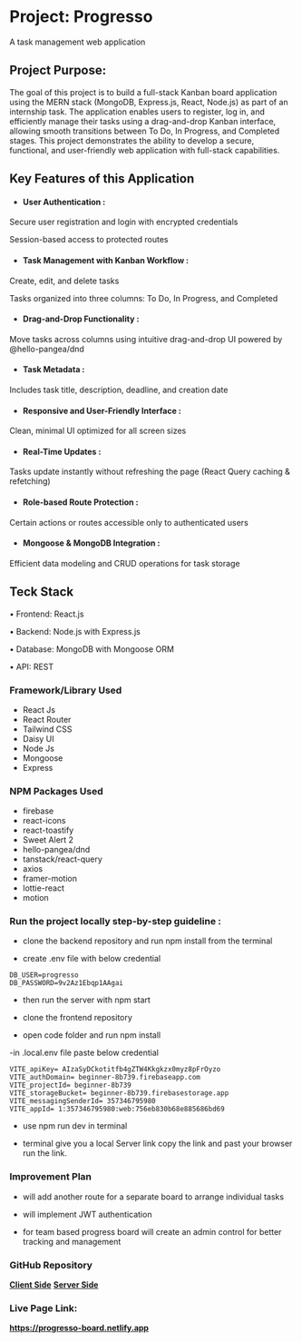 
# Project: Progresso

A task management web application


## Project Purpose:

The goal of this project is to build a full-stack Kanban board application using the MERN stack (MongoDB, Express.js, React, Node.js) as part of an internship task. The application enables users to register, log in, and efficiently manage their tasks using a drag-and-drop Kanban interface, allowing smooth transitions between To Do, In Progress, and Completed stages. This project demonstrates the ability to develop a secure, functional, and user-friendly web application with full-stack capabilities.

## Key Features of this Application

* #### User Authentication :

Secure user registration and login with encrypted credentials

Session-based access to protected routes

* #### Task Management with Kanban Workflow :

Create, edit, and delete tasks

Tasks organized into three columns: To Do, In Progress, and Completed

* #### Drag-and-Drop Functionality :

Move tasks across columns using intuitive drag-and-drop UI powered by @hello-pangea/dnd

* #### Task Metadata :

Includes task title, description, deadline, and creation date

* #### Responsive and User-Friendly Interface :

Clean, minimal UI optimized for all screen sizes

* #### Real-Time Updates :

Tasks update instantly without refreshing the page (React Query caching & refetching)

* #### Role-based Route Protection :

Certain actions or routes accessible only to authenticated users

* #### Mongoose & MongoDB Integration :

Efficient data modeling and CRUD operations for task storage


## Teck Stack

• Frontend: React.js 

• Backend: Node.js with Express.js

• Database: MongoDB with Mongoose ORM

• API: REST 

### Framework/Library Used

* React Js
* React Router
* Tailwind CSS
* Daisy UI
* Node Js
* Mongoose
* Express


### NPM Packages Used
* firebase
* react-icons
* react-toastify
* Sweet Alert 2
* hello-pangea/dnd
* tanstack/react-query
* axios
* framer-motion
* lottie-react
* motion



### Run the project locally step-by-step guideline :

- clone the backend repository and run npm install from the terminal

- create .env file with below credential
```
DB_USER=progresso
DB_PASSWORD=9v2Az1Ebqp1AAgai

```
- then run the server with npm start

- clone the frontend repository 

- open code folder and run npm install 

-in .local.env file paste below credential
```
VITE_apiKey= AIzaSyDCkotitfb4gZTW4Kkgkzx0myz8pFrOyzo
VITE_authDomain= beginner-8b739.firebaseapp.com
VITE_projectId= beginner-8b739
VITE_storageBucket= beginner-8b739.firebasestorage.app
VITE_messagingSenderId= 357346795980
VITE_appId= 1:357346795980:web:756eb830b68e885686bd69
```
- use npm run dev in terminal

- terminal give you a local Server link copy the link and past your browser run the link. 

### Improvement Plan

- will add another route for a separate board to arrange individual tasks

- will implement JWT authentication

- for team based progress board will create an admin control for better tracking and management


### GitHub Repository


**[Client Side](https://github.com/bornilshopno/progresso_client_side)**
**[Server Side](https://github.com/bornilshopno/progresso-server-side-mongoose)**

### Live Page Link:

**https://progresso-board.netlify.app**
